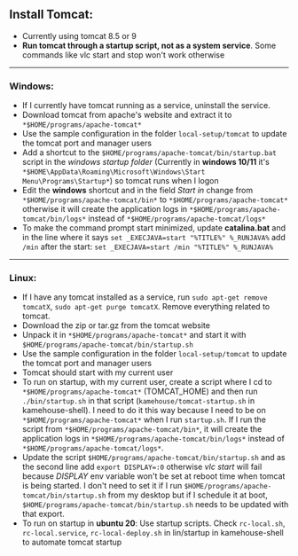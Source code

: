 
## Install Tomcat:

- Currently using tomcat 8.5 or 9
- **Run tomcat through a startup script, not as a system service**. Some commands like vlc start and stop won't work otherwise

*********************

### Windows:

* If I currently have tomcat running as a service, uninstall the service. 
* Download tomcat from apache's website and extract it to `*$HOME/programs/apache-tomcat*`
* Use the sample configuration in the folder `local-setup/tomcat` to update the tomcat port and manager users
* Add a shortcut to the `$HOME/programs/apache-tomcat/bin/startup.bat` script in the *windows startup folder* (Currently in **windows 10/11** it's `*$HOME\AppData\Roaming\Microsoft\Windows\Start Menu\Programs\Startup*`) so tomcat runs when I logon
* Edit the **windows** shortcut and in the field *Start in* change from `*$HOME/programs/apache-tomcat/bin*` to `*$HOME/programs/apache-tomcat*` otherwise it will create the application logs in `*$HOME/programs/apache-tomcat/bin/logs*` instead of `*$HOME/programs/apache-tomcat/logs*`
* To make the command prompt start minimized, update **catalina.bat** and in the line where it says `set _EXECJAVA=start "%TITLE%" %_RUNJAVA%` add `/min` after the start: `set _EXECJAVA=start /min "%TITLE%" %_RUNJAVA%`

*********************

### Linux:

* If I have any tomcat installed as a service, run `sudo apt-get remove tomcatX`, `sudo apt-get purge tomcatX`. Remove everything related to tomcat. 
* Download the zip or tar.gz from the tomcat website
* Unpack it in `*$HOME/programs/apache-tomcat*` and start it with `$HOME/programs/apache-tomcat/bin/startup.sh` 
* Use the sample configuration in the folder `local-setup/tomcat` to update the tomcat port and manager users
* Tomcat should start with my current user
* To run on startup, with my current user, create a script where I cd to `*$HOME/programs/apache-tomcat*` (TOMCAT_HOME) and then run `./bin/startup.sh` in that script (`kamehouse/tomcat-startup.sh` in kamehouse-shell). I need to do it this way because I need to be on `*$HOME/programs/apache-tomcat*` when I run `startup.sh`. If I run the script from `*$HOME/programs/apache-tomcat/bin*`, it will create the application logs in `*$HOME/programs/apache-tomcat/bin/logs*` instead of `*$HOME/programs/apache-tomcat/logs*`. 
* Update the script `$HOME/programs/apache-tomcat/bin/startup.sh` and as the second line add `export DISPLAY=:0` otherwise *vlc start* will fail because *DISPLAY* env variable won't be set at reboot time when tomcat is being started. I don't need to set it if I run `$HOME/programs/apache-tomcat/bin/startup.sh` from my desktop but if I schedule it at boot, `$HOME/programs/apache-tomcat/bin/startup.sh` needs to be updated with that export.
* To run on startup in **ubuntu 20**: Use startup scripts. Check `rc-local.sh`, `rc-local.service`, `rc-local-deploy.sh` in lin/startup in kamehouse-shell to automate tomcat startup
